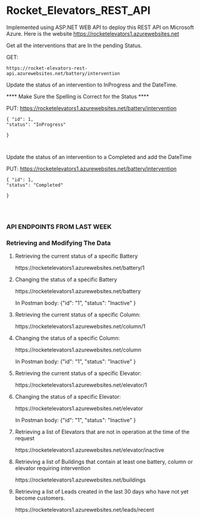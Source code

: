 # Rocket_Elevators_REST_API



Implemented using ASP.NET WEB API to deploy this REST API on Microsoft Azure. Here is the website https://rocketelevators1.azurewebsites.net




Get all the interventions that are In the pending Status.

GET:

```
https://rocket-elevators-rest-api.azurewebsites.net/battery/intervention 
```


Update the status of an intervention to InProgress and the DateTime.

**** Make Sure the Spelling is Correct for the Status ****

PUT: https://rocketelevators1.azurewebsites.net/battery/intervention 

```
{ "id": 1,
"status": "InProgress"
	
}



```


Update the status of an intervention to a Completed and add the DateTime

PUT: https://rocketelevators1.azurewebsites.net/battery/intervention 

```
{ "id": 1,
"status": "Completed"
	
}




```


### API ENDPOINTS FROM LAST WEEK 

### Retrieving and Modifying The Data
<ol>
   <li>Retrieving the current status of a specific Battery</li>
   <p>https://rocketelevators1.azurewebsites.net/battery/1</p>
   
   <li>Changing the status of a specific Battery</li>
   <p>https://rocketelevators1.azurewebsites.net/battery</p>
   <p>In Postman body: {"id": "1", "status": "Inactive" }</p>
   
   <li>Retrieving the current status of a specific Column:</li>
   <p>https://rocketelevators1.azurewebsites.net/column/1</p>
   
   <li>Changing the status of a specific Column:</li>
   <p>https://rocketelevators1.azurewebsites.net/column</p>
   <p>In Postman body: {"id": "1",  "status": "Inactive" }</p>
   
   <li>Retrieving the current status of a specific Elevator:</li>
   <p>https://rocketelevators1.azurewebsites.net/elevator/1</p>
   
   <li>Changing the status of a specific Elevator:</li>
   <p>https://rocketelevators1.azurewebsites.net/elevator</p>
   <p>In Postman body: {"id": "1",  "status": "Inactive" }</p>
   
   <li>Retrieving a list of Elevators that are not in operation at the time of the request</li>
   <p>https://rocketelevators1.azurewebsites.net/elevator/inactive</p>
   
   <li>Retrieving a list of Buildings that contain at least one battery, column or elevator requiring intervention</li>
   <p>https://rocketelevators1.azurewebsites.net/buildings</p>
   
   <li>Retrieving a list of Leads created in the last 30 days who have not yet become customers.</li>
   <p>https://rocketelevators1.azurewebsites.net/leads/recent</p>
</ol>

